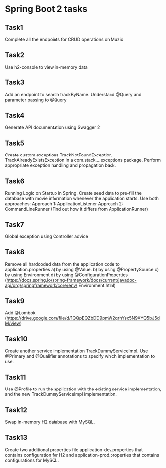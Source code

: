 # Spring Boot 2 tasks

## Task1

Complete all the endpoints for CRUD operations on Muzix 
## Task2

Use h2-console to view in-memory data 
## Task3

Add an endpoint to search trackByName. Understand @Query and parameter passing to @Query 
## Task4

Generate API documentation using Swagger 2 
## Task5

Create custom exceptions TrackNotFoundException, TrackAlreadyExistsException in a com.stack....exceptions package. Perform appropriate exception handling and propagation back. 
## Task6

Running Logic on Startup in Spring. Create seed data to pre-fill the database with movie information whenever the application starts. Use both approaches: 
Approach 1: ApplicationListener<ContextRefreshedEvent> Approach 2: CommandLineRunner (Find out how it differs from ApplicationRunner) 
## Task7

Global exception using Controller advice 
## Task8

Remove all hardcoded data from the application code to application.properties 
a) by using @Value. b) by using @PropertySource c) by using Environment d) by using @ConfigurationProperties (https://docs.spring.io/spring-framework/docs/current/javadoc-api/org/springframework/core/env/ Environment.html) 
## Task9

Add @Lombok (https://drive.google.com/file/d/1QQpEQZbDD9pmW2qrhYsx5N9XYQ5bJ5dM/view) 
## Task10

Create another service implementation TrackDummyServiceImpl. Use @Primary and @Qualifier annotations to specify which implementation to use. 
## Task11

Use @Profile to run the application with the existing service implementation, and the new TrackDummyServiceImpl implementation. 
## Task12

Swap in-memory H2 database with MySQL. 
## Task13

Create two additional properties file application-dev.properties that contains configuration for H2 and application-prod.properties that contains configurations for MySQL. 

